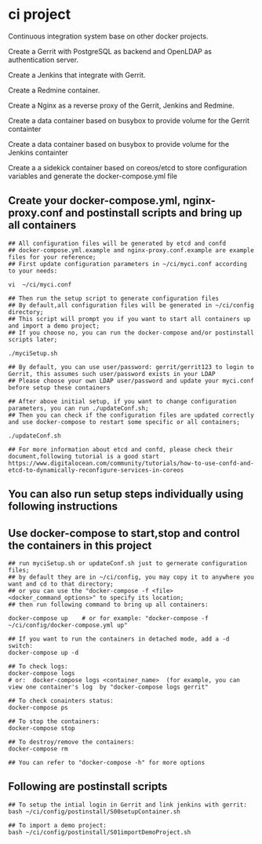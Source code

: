 # ci project
Continuous integration system base on other docker projects.

Create a Gerrit with PostgreSQL as backend and OpenLDAP as authentication server.

Create a Jenkins that integrate with Gerrit.

Create a Redmine container.

Create a Nginx as a reverse proxy of the Gerrit, Jenkins and Redmine.

Create a data container based on busybox to provide volume for the Gerrit containter

Create a data container based on busybox to provide volume for the Jenkins containter

Create a a sidekick container based on coreos/etcd to store configuration variables and generate the docker-compose.yml file 

## Create your docker-compose.yml, nginx-proxy.conf and postinstall scripts and bring up all containers 
    ## All configuration files will be generated by etcd and confd
    ## docker-compose.yml.example and nginx-proxy.conf.example are example files for your reference;
    ## First update configuration parameters in ~/ci/myci.conf according to your needs:

    vi  ~/ci/myci.conf

    ## Then run the setup script to generate configuration files
    ## By default,all configuration files will be generated in ~/ci/config directory;
    ## This script will prompt you if you want to start all containers up and import a demo project;
    ## If you choose no, you can run the docker-compose and/or postinstall scripts later;

    ./myciSetup.sh

    ## By default, you can use user/password: gerrit/gerrit123 to login to Gerrit, this assumes such user/password exists in your LDAP  
    ## Please choose your own LDAP user/password and update your myci.conf before setup these containers

    ## After above initial setup, if you want to change configuration parameters, you can run ./updateConf.sh;
    ## Then you can check if the configuration files are updated correctly and use docker-compose to restart some specific or all containers;
 
    ./updateConf.sh
 
    ## For more information about etcd and confd, please check their document,following tutorial is a good start
    https://www.digitalocean.com/community/tutorials/how-to-use-confd-and-etcd-to-dynamically-reconfigure-services-in-coreos

## You can also run setup steps individually using following instructions

## Use docker-compose to start,stop and control the containers in this project
    ## run myciSetup.sh or updateConf.sh just to gernerate configuration files; 
    ## by default they are in ~/ci/config, you may copy it to anywhere you want and cd to that directory;
    ## or you can use the "docker-compose -f <file> <docker_command_options>" to specify its location;
    ## then run following command to bring up all containers:

    docker-compose up    # or for example: "docker-compose -f ~/ci/config/docker-compose.yml up"

    ## If you want to run the containers in detached mode, add a -d switch:
    docker-compose up -d

    ## To check logs:
    docker-compose logs  
    # or:  docker-compose logs <container_name>  (for example, you can view one container's log  by "docker-compose logs gerrit" 

    ## To check conainters status:
    docker-compose ps

    ## To stop the containers:
    docker-compose stop

    ## To destroy/remove the containers:
    docker-compose rm

    ## You can refer to "docker-compose -h" for more options

## Following are postinstall scripts
    ## To setup the intial login in Gerrit and link jenkins with gerrit:
    bash ~/ci/config/postinstall/S00setupContainer.sh

    ## To import a demo project:
    bash ~/ci/config/postinstall/S01importDemoProject.sh

